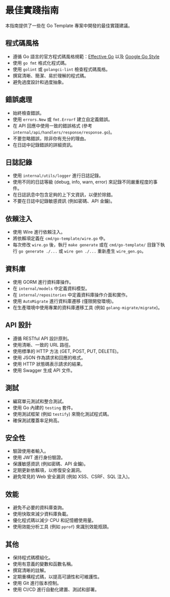 # 最佳實踐指南

本指南提供了一些在 Go Template 專案中開發的最佳實踐建議。

## 程式碼風格

-   遵循 Go 語言的官方程式碼風格規範：[Effective Go](https://go.dev/doc/effective_go) 以及 [Google Go Style](https://google.github.io/styleguide/go/)
-   使用 `go fmt` 格式化程式碼。
-   使用 `golint` 或 `golangci-lint` 檢查程式碼風格。
-   撰寫清晰、簡潔、易於理解的程式碼。
-   避免過度設計和過度抽象。

## 錯誤處理

-   始終檢查錯誤。
-   使用 `errors.New` 或 `fmt.Errorf` 建立自定義錯誤。
-   在 API 回應中使用一致的錯誤格式 (參考 `internal/api/handlers/response/response.go`)。
-   不要忽略錯誤，除非你有充分的理由。
-   在日誌中記錄錯誤的詳細資訊。

## 日誌記錄

-   使用 `internal/utils/logger` 進行日誌記錄。
-   使用不同的日誌等級 (debug, info, warn, error) 來記錄不同嚴重程度的事件。
-   在日誌訊息中包含足夠的上下文資訊，以便於除錯。
-   不要在日誌中記錄敏感資訊 (例如密碼、API 金鑰)。

## 依賴注入

-   使用 Wire 進行依賴注入。
-   將依賴項定義在 `cmd/go-template/wire.go` 中。
-   每次修改 `wire.go` 後，執行 `make generate` 或在 `cmd/go-template/` 目錄下執行 `go generate ./...` 或 `wire gen ./...` 重新產生 `wire_gen.go`。

## 資料庫

-   使用 GORM 進行資料庫操作。
-   在 `internal/models` 中定義資料模型。
-   在 `internal/repositories` 中定義資料庫操作介面和實作。
-   使用 `AutoMigrate` 進行資料庫遷移 (僅限開發環境)。
-   在生產環境中使用專業的資料庫遷移工具 (例如 `golang-migrate/migrate`)。

## API 設計

-   遵循 RESTful API 設計原則。
-   使用清晰、一致的 URL 路徑。
-   使用標準的 HTTP 方法 (GET, POST, PUT, DELETE)。
-   使用 JSON 作為請求和回應的格式。
-   使用 HTTP 狀態碼表示請求的結果。
-   使用 Swagger 生成 API 文件。

## 測試

-   編寫單元測試和整合測試。
-   使用 Go 內建的 `testing` 套件。
-   使用測試框架 (例如 `testify`) 來簡化測試程式碼。
-   確保測試覆蓋率足夠高。

## 安全性

-   驗證使用者輸入。
-   使用 JWT 進行身份驗證。
-   保護敏感資訊 (例如密碼、API 金鑰)。
-   定期更新依賴項，以修復安全漏洞。
-   避免常見的 Web 安全漏洞 (例如 XSS、CSRF、SQL 注入)。

## 效能

-   避免不必要的資料庫查詢。
-   使用快取來減少資料庫負載。
-   優化程式碼以減少 CPU 和記憶體使用量。
-   使用效能分析工具 (例如 `pprof`) 來識別效能瓶頸。

## 其他

-   保持程式碼模組化。
-   使用有意義的變數和函數名稱。
-   撰寫清晰的註解。
-   定期重構程式碼，以提高可讀性和可維護性。
-   使用 Git 進行版本控制。
-   使用 CI/CD 進行自動化建置、測試和部署。

